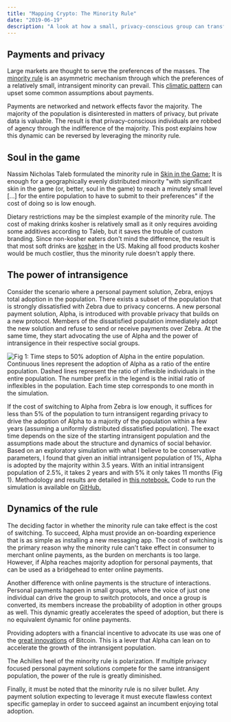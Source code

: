 ```yaml
---
title: "Mapping Crypto: The Minority Rule"
date: "2019-06-19"
description: "A look at how a small, privacy-conscious group can transform personal payments through an asymmetric mechanism."
---
```


## Payments and privacy

Large markets are thought to serve the preferences of the masses. The [minority rule](https://medium.com/incerto/the-most-intolerant-wins-the-dictatorship-of-the-small-minority-3f1f83ce4e15#.z5ry4bucq) is an asymmetric mechanism through which the preferences of a relatively small, intransigent minority can prevail. This [climatic pattern](https://medium.com/wardleymaps/exploring-the-map-ad0266fad59b#cb1b) can upset some common assumptions about payments.

Payments are networked and network effects favor the majority. The majority of the population is disinterested in matters of privacy, but private data is valuable. The result is that privacy-conscious individuals are robbed of agency through the indifference of the majority. This post explains how this dynamic can be reversed by leveraging the minority rule.

## Soul in the game

Nassim Nicholas Taleb formulated the minority rule in [Skin in the Game:](https://en.wikipedia.org/wiki/Skin_in_the_Game_(book)) It is enough for a geographically evenly distributed minority "with significant skin in the game (or, better, soul in the game) to reach a minutely small level \[...\] for the entire population to have to submit to their preferences" if the cost of doing so is low enough.

Dietary restrictions may be the simplest example of the minority rule. The cost of making drinks kosher is relatively small as it only requires avoiding some additives according to Taleb, but it saves the trouble of custom branding. Since non-kosher eaters don't mind the difference, the result is that most soft drinks are [kosher](https://www.kashrut.com/consumer/soda/) in the US. Making all food products kosher would be much costlier, thus the minority rule doesn't apply there.

## The power of intransigence

Consider the scenario where a personal payment solution, Zebra, enjoys total adoption in the population. There exists a subset of the population that is strongly dissatisfied with Zebra due to privacy concerns. A new personal payment solution, Alpha, is introduced with provable privacy that builds on a new protocol. Members of the dissatisfied population immediately adopt the new solution and refuse to send or receive payments over Zebra. At the same time, they start advocating the use of Alpha and the power of intransigence in their respective social groups.

![Fig 1: Time steps to 50% adoption of Alpha in the entire population.
 Continuous lines represent the adoption of Alpha as a ratio of the entire population. Dashed lines represent the ratio of inflexible individuals in the entire population. The number prefix in the legend is the initial ratio of inflexibles in the population. Each time step corresponds to one month in the simulation.](./images/adoption.png)

If the cost of switching to Alpha from Zebra is low enough, it suffices for less than 5% of the population to turn intransigent regarding privacy to drive the adoption of Alpha to a majority of the population within a few years (assuming a uniformly distributed dissatisfied population). The exact time depends on the size of the starting intransigent population and the assumptions made about the structure and dynamics of social behavior. Based on an exploratory simulation with what I believe to be conservative parameters, I found that given an initial intransigent population of 1%, Alpha is adopted by the majority within 3.5 years. With an initial intransigent population of 2.5%, it takes 2 years and with 5% it only takes 11 months (Fig 1). Methodology and results are detailed in [this notebook.](https://abiro.github.io/minority_sim/notebook.html) Code to run the simulation is available on [GitHub.](https://github.com/abiro/minority_sim)

## Dynamics of the rule

The deciding factor in whether the minority rule can take effect is the cost of switching. To succeed, Alpha must provide an on-boarding experience that is as simple as installing a new messaging app. The cost of switching is the primary reason why the minority rule can't take effect in consumer to merchant online payments, as the burden on merchants is too large. However, if Alpha reaches majority adoption for personal payments, that can be used as a bridgehead to enter online payments.

Another difference with online payments is the structure of interactions. Personal payments happen in small groups, where the voice of just one individual can drive the group to switch protocols, and once a group is converted, its members increase the probability of adoption in other groups as well. This dynamic greatly accelerates the speed of adoption, but there is no equivalent dynamic for online payments.

Providing adopters with a financial incentive to advocate its use was one of the [great innovations](https://blog.agostbiro.net/2019/06/mapping-crypto-common-pitfalls/#kickstart) of Bitcoin. This is a lever that Alpha can lean on to accelerate the growth of the intransigent population.

The Achilles heel of the minority rule is polarization. If multiple privacy focused personal payment solutions compete for the same intransigent population, the power of the rule is greatly diminished.

Finally, it must be noted that the minority rule is no silver bullet. Any payment solution expecting to leverage it must execute flawless context specific gameplay in order to succeed against an incumbent enjoying total adoption.
